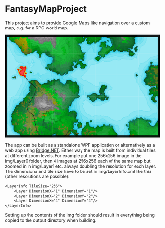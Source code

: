 # FantasyMapProject

This project aims to provide Google Maps like navigation over a custom map, e.g. for a RPG world map.

![map screenshot](https://raw.githubusercontent.com/Echolaitoc/FantasyMapProject/master/doc/readme_preview.png)

The app can be built as a standalone WPF application or alternatively as a web app using [Bridge.NET](https://bridge.net/).
Either way the map is built from individual tiles at different zoom levels. For example put one 256x256 image in the img/Layer0 folder, then 4 images at 256x256 each of the same map but zoomed in in img/Layer1 etc. always doubling the resolution for each layer. The dimensions and tile size have to be set in img/LayerInfo.xml like this (other resolutions are possible):
```
<LayerInfo TileSize="256">
	<Layer DimensionX="1" DimensionY="1"/>
	<Layer DimensionX="2" DimensionY="2"/>
	<Layer DimensionX="4" DimensionY="4"/>
</LayerInfo>
```

Setting up the contents of the img folder should result in everything being copied to the output directory when building.